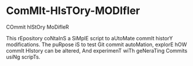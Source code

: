 # ComMIt-HIsTOry-MODIfIer
COmmit hIStOry MoDifIeR

This rEpository coNtaInS a SiMplE script to aUtoMate commIt historY modifications. The puRpose iS to test Git commit autoMation, explorE hOW commIt HIstory can be altered, And experimenT wiTh geNeraTing Commits usiNg scripTs.
